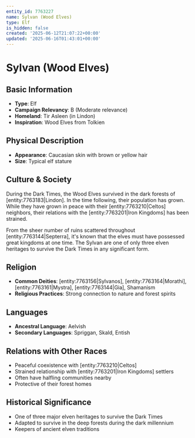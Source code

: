 ```yaml
---
entity_id: 7763227
name: Sylvan (Wood Elves)
type: Elf
is_hidden: false
created: '2025-06-12T21:07:22+00:00'
updated: '2025-06-16T01:43:01+00:00'
---
```


# Sylvan (Wood Elves)

## Basic Information

- **Type**: Elf
- **Campaign Relevancy**: B (Moderate relevance)
- **Homeland**: Tir Asleen (in Lindon)
- **Inspiration**: Wood Elves from Tolkien

## Physical Description

- **Appearance**: Caucasian skin with brown or yellow hair
- **Size**: Typical elf stature

## Culture & Society

During the Dark Times, the Wood Elves survived in the dark forests of [entity:7763183|Lindon]. In the time following, their population has grown. While they have grown in peace with their [entity:7763210|Celtos] neighbors, their relations with the [entity:7763201|Iron Kingdoms] has been strained.

From the sheer number of ruins scattered throughout [entity:7763144|Septerra], it's known that the elves must have possessed great kingdoms at one time. The Sylvan are one of only three elven heritages to survive the Dark Times in any significant form.

## Religion

- **Common Deities**: [entity:7763156|Sylvanos], [entity:7763164|Morathi], [entity:7763161|Mystra], [entity:7763144|Gia], Shamanism
- **Religious Practices**: Strong connection to nature and forest spirits

## Languages

- **Ancestral Language**: Aelvish
- **Secondary Languages**: Spriggan, Skald, Entish

## Relations with Other Races

- Peaceful coexistence with [entity:7763210|Celtos]
- Strained relationship with [entity:7763201|Iron Kingdoms] settlers
- Often have halfling communities nearby
- Protective of their forest homes

## Historical Significance

- One of three major elven heritages to survive the Dark Times
- Adapted to survive in the deep forests during the dark millennium
- Keepers of ancient elven traditions